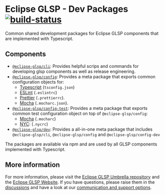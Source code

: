 # Eclipse GLSP - Dev Packages [![build-status](https://img.shields.io/jenkins/build?jobUrl=https://ci.eclipse.org/glsp/job/eclipse-glsp/job/glsp/job/master)](https://ci.eclipse.org/glsp/job/eclipse-glsp/job/glsp-client/job/master)
Common shared development packages for Eclipse GLSP components that are implemented with Typescript.

## Components

-   [`@eclipse-glsp/cli`](./cli/README.md): Provides helpful scrips and commands for developing glsp components as well as release engineering.
-   [`@eclipse-glsp/config`](./config/README.md): Provides a meta package that exports common configuration objects for:
    -   [Typescript](https://www.typescriptlang.org/) (`tsconfig.json`)
    -   [ESLint](https://eslint.org/) (`.eslintrc`)
    -   [Prettier](https://prettier.io/) (`.prettierrc`).
    -   [Mocha](https://mochajs.org/) (`.mocharc.json`).
-   [`@eclipse-glsp/config-test`](./config-test//README.md): Provides a meta package that exports common test configuration object on top of `@eclipse-glsp/config`:
    -   [Mocha](https://www.npmjs.com/package/@eclipse-glsp/mocha-config) (`.mocharc`)
    -   [NYC](https://www.npmjs.com/package/@eclipse-glsp/nyc-config): (`.nycrc`)
-   [`@eclipse-glsp/dev`](./dev//README.md): Provides a all-in-one meta package that includes `@eclipse-glsp/cli`, `@eclipse-glsp/config` and `@eclipse-glsp/config-dev`

The packages are available via npm and are used by all GLSP components implemented with Typescript.

## More information

For more information, please visit the [Eclipse GLSP Umbrella repository](https://github.com/eclipse-glsp/glsp) and the [Eclipse GLSP Website](https://www.eclipse.org/glsp/).
If you have questions, please raise them in the [discussions](https://github.com/eclipse-glsp/glsp/discussions) and have a look at our [communication and support options](https://www.eclipse.org/glsp/contact/).
